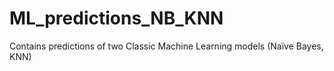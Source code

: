 # ML_predictions_NB_KNN
Contains predictions of two Classic Machine Learning models (Naïve Bayes, KNN)
